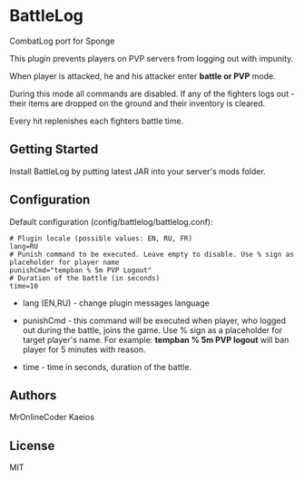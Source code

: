 # BattleLog

CombatLog port for Sponge

This plugin prevents players on PVP servers from logging out with impunity.

When player is attacked, he and his attacker enter **battle or PVP** mode.

During this mode all commands are disabled.
If any of the fighters logs out - their items are dropped on the ground and their inventory is cleared.

Every hit replenishes each fighters battle time.

## Getting Started

Install BattleLog by putting latest JAR into your server's mods folder.

## Configuration

Default configuration (config/battlelog/battlelog.conf):

```
# Plugin locale (possible values: EN, RU, FR)
lang=RU
# Punish command to be executed. Leave empty to disable. Use % sign as placeholder for player name
punishCmd="tempban % 5m PVP Logout"
# Duration of the battle (in seconds)
time=10
```

* lang (EN,RU) - change plugin messages language

* punishCmd - this command will be executed when player, who logged out during the battle, joins the game. Use % sign as a placeholder for target player's name. For example: **tempban % 5m PVP logout** will ban player for 5 minutes with reason.

* time - time in seconds, duration of the battle.

## Authors
MrOnlineCoder
Kaeios

## License
MIT

